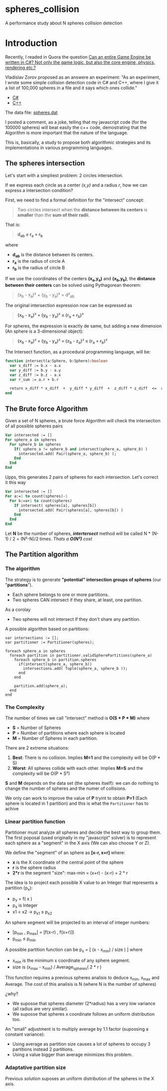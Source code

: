 # spheres_collision
A performance study about N spheres collision detection

# Introduction
Recently, I readed in Quora the question [Can an entire Game Engine be written in C#? Not only the game logic, but also the core engine, physics, rendering etc.?](https://www.quora.com/Can-an-entire-Game-Engine-be-written-in-C-Not-only-the-game-logic-but-also-the-core-engine-physics-rendering-etc/answer/Vladislav-Zorov)

Vladislav Zorov proposed as an answere an experiment: "As an experiment, I wrote some simple collision detection code in C# and C++, where I give it a list of 100,000 spheres in a file and it says which ones collide."

* [C#](https://pastebin.com/x7nQczbG) 
* [C++](https://pastebin.com/x7nQczbG)

The data file: [spheres.dat](https://www.dropbox.com/s/kq57aa2u28o082g/spheres.dat?dl=0)

I posted a comment, as a joke, telling that my javascript code (for the 100000 spheres) will beat easily the c++ code, demostrating that the Algorithm is more important that the nature of the language.

This is, basically, a study to propose both algorithmic strategies and its implementations in various programming languages.

## The spheres intersection

Let's start with a simpliest problem:  2 circles intersection.

If we express each circle as a center *(x,y)* and a radius *r*, how we can express a intersection condition?

First, we need to find a formal definition for the "intersect" concept:

> Two circles intersect when the **distance between its centers** is **smaller** than the **sum of their radii**.

That is:  

> **d<sub>ab</sub> ≤ r<sub>a</sub> + r<sub>b</sub>**

where 

* **d<sub>ab</sub>** is the distance between its centers.
* **r<sub>a</sub>** is the radius of circle A
* **r<sub>b</sub>** is the radius of circle B

If we use the coordinates of the centers **(x<sub>a</sub>,y<sub>a</sub>)** and **(x<sub>b</sub>,y<sub>b</sub>)**, the **distance between their centers** can be solved using Pythagorean theorem:

>  (x<sub>b</sub> - x<sub>a</sub>)² + (y<sub>b</sub> - y<sub>a</sub>)² = d²<sub>ab</sub>


The original intersection expression now can be expressed as

> **(x<sub>b</sub> - x<sub>a</sub>)² + (y<sub>b</sub> - y<sub>a</sub>)² ≤ (r<sub>a</sub> + r<sub>b</sub>)²**

For spheres, the expression is exactly de same, but adding a new dimension (An sphere is a 3-dimensional object):

> **(x<sub>b</sub> - x<sub>a</sub>)² + (y<sub>b</sub> - y<sub>a</sub>)² + (z<sub>b</sub> - z<sub>a</sub>)² ≤ (r<sub>a</sub> + r<sub>b</sub>)²**

The Intersect function, as a procedural programming language, will be:

```pascal
function intersect(a:Sphere, b:Sphere):boolean 
  var x_diff := b.x - a.x
  var y_diff := b.y - a.y
  var z_diff := b.z - a.x
  var r_sum := a.r + b.r

  return x_diff * x_diff  +  y_diff * y_diff  +  z_diff * z_diff  <=  r_sum * r_sum
end
```
## The Brute force Algorithm

Given a set of N spheres, a brute force Algorithm will check the intersection of all possible spheres pairs

```pascal
Var intersected := []
For sphere_a in spheres
  For sphere_b in spheres
    If( sphere_a != sphere_b and intersect(sphere_a, sphere_b) )      
      intersected.add( Pair(sphere_a, sphere_b) );
    End
  End
End
```

Upps, this generates 2 pairs of spheres for each intersection.  Let's correct it this way

```pascal
Var intersected := []
For a:=1 to count(spheres)-1
  For b:=a+1 to count(spheres)
    If intersect( spheres[a], spheres[b])
      intersected.add( Pair(spheres[a], spheres[b]) )
    End
  End
End
```
Let **N** be the number of spheres, ***intertersect*** method will be called  N * (N-1) / 2 = (N²-N)/2 times. *Thats a **O(N²)** cost*

## The Partition algorithm

### The algorithm

The strategy is to generate **"potential" intersection groups of spheres** (our "**partitions**"). 

* Each sphere belongs to one or more partitions.
* Two spheres CAN intersect if they share, at least, one partition.

As a corolay

*  Two spheres will not intersect if they don't share any partition.

A possible algorithm based on partitions:

```
var intersections := [];
var partitioner := Partitioner(spheres);

foreach sphere_a in spheres
  foreach partition in partitioner.validSpherePartitions(sphere_a)
    foreach sphere_b in partition.spheres
      if(intersect(sphere_a, sphere_b))
        intersections.add( Tuple(sphere_a, sphere_b ));
      end
    end

    partition.add(sphere_a);
  end
end
```

### The Complexity

The number of times we call "intersect" method is **O(S * P * M)** where
* **S** = Number of Spheres
* **P** = Number of partitions where each sphere is located
* **M** = Number of Spheres in each partition.

There are 2 extreme situations:
1. **Best**: There is no collision. Implies **M=1** and the complexity will be O(P * S)
2. **Worst**: All spheres collide with each other. Implies **M=S** and the complexity will be O(P * S²)

**S** and **M** depends on the data set (the spheres itself): we can do nothing to change the number of spheres and the numer of collisions. 

We only can work to improve the value of **P** tryint to obtain **P=1** (Each sphere is located in 1 partition) and this is what the ```Partitioner``` has to achive

### Linear partition function

Partitioner must analyze all spheres and decide the best way to group them. The first poposal (used originally in my "javascript" solver) is to represent each sphere as a "segment" in the X axis (We can also choose Y or Z).

We define the "segment" of an sphere as **[x-r, x+r]** where:
* **x** is the X coordinate of the central point of the sphere
* **r** is the sphere radius
* **2*r** is the segment "size": max-min = (x+r) - (x-r) = 2 * r

The idea is to project each possible X value to an Integer that represents a partition (p<sub>x</sub>):
* p<sub>x</sub> = f( x )
* p<sub>x</sub> is Integer
* x1 < x2 → p<sub>x1</sub> ≤ p<sub>x2</sub> 

An sphere segment will be projected to an interval of integer numbers:

* [p<sub>min</sub> , p<sub>max</sub>] = [f(x-r) , f(x+r)])
* p<sub>min</sub> ≤ p<sub>min</sub>

A possible partition function can be p<sub>x</sub> = [ (x - x<sub>min</sub>) / size ) ] where

* x<sub>min</sub> is the minimum x coordinate of any sphere segment.
* size is (x<sub>max</sub> - x<sub>min</sub>) /  Average<sub>spheres</sub>( 2 * r )

This function requires a previous spheres analisis to deduce x<sub>min</sub>, x<sub>max</sub> and Average.  The cost of this analisis is N (where N is the number of spheres)

¿why?

* We suposse that spheres diameter (2*radius) has a very low variance (all radius are very similar).
* We suposse that spheres x coordinate follows an uniform distribution too.

An "small" adjustment is to multiply average by 1.1 factor (supossing a constant variance):
* Using average as partition size causes a lot of spheres to occupy 3 partitions instead 2 partitions. 
* Using a value bigger than average minimizes this problem.

### Adaptative partition size

Previous solution suposes an uniform distribution of the spheres in the X axis.








      

